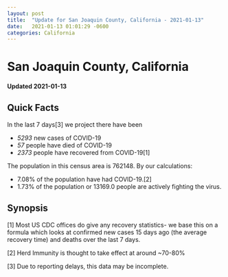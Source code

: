 ```yaml
---
layout: post
title:  "Update for San Joaquin County, California - 2021-01-13"
date:   2021-01-13 01:01:29 -0600
categories: California
---
```


# San Joaquin County, California
#### Updated 2021-01-13

## Quick Facts

In the last 7 days[3] we project there have been
- *5293* new cases of COVID-19
- *57* people have died of COVID-19
- *2373* people have recovered from COVID-19[1]

The population in this census area is 762148. By our calculations:
- 7.08% of the population have had COVID-19.[2]
- 1.73% of the population or 13169.0 people are actively fighting the virus.

## Synopsis




[1] Most US CDC offices do give any recovery statistics- we base this on a formula which looks at confirmed new cases
15 days ago (the average recovery time) and deaths over the last 7 days.

[2] Herd Immunity is thought to take effect at around ~70-80%

[3] Due to reporting delays, this data may be incomplete.
 
    